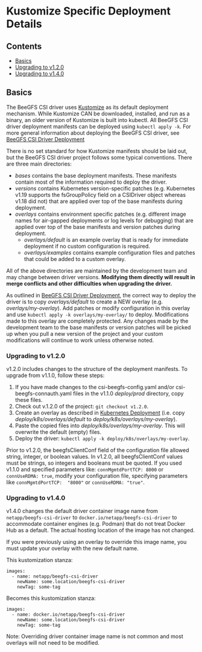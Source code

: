 # Kustomize Specific Deployment Details

<a name="contents"></a>
## Contents

* [Basics](#basics)
* [Upgrading to v1.2.0](#upgrade-1.2.0-kubernetes-deployment)
* [Upgrading to v1.4.0](#upgrade-1.4.0-kubernetes-deployment)

<a name="basics"></a>
## Basics

The BeeGFS CSI driver uses [Kustomize](https://kustomize.io/) as its default 
deployment mechanism. While Kustomize CAN be downloaded, installed, and run as 
a binary, an older version of Kustomize is built into kubectl. All BeeGFS 
CSI driver deployment manifests can be deployed using `kubectl apply -k`. For 
more general information about deploying the BeeGFS CSI driver, see [BeeGFS 
CSI Driver Deployment](../../docs/deployment.md)

There is no set standard for how Kustomize manifests should be laid out, but 
the BeeGFS CSI driver project follows some typical conventions. There are three 
main directories:
* *bases* contains the base deployment manifests. These manifests contain most 
  of the information required to deploy the driver. 
* *versions* contains Kubernetes version-specific patches (e.g. Kubernetes 
  v1.19 supports the fsGroupPolicy field on a CSIDriver object whereas v1.18 
  did not) that are applied over top of the base manifests during deployment. 
* *overlays* contains environment specific patches (e.g. different image names
  for air-gapped deployments or log levels for debugging) that are applied 
  over top of the base manifests and version patches during deployment. 
    * *overlays/default* is an example overlay that is ready for immediate 
      deployment if no custom configuration is required.
    * *overlays/examples* contains example configuration files and patches that 
      could be added to a custom overlay.

All of the above directories are maintained by the development team and may 
change between driver versions. **Modifying them directly will result in merge 
conflicts and other difficulties when upgrading the driver.**

As outlined in [BeeGFS CSI Driver Deployment](../../docs/deployment.md), the 
correct way to deploy the driver is to copy *overlays/default* to create a NEW 
overlay (e.g. *overlays/my-overlay*). Add patches or modify configuration 
in this overlay and use `kubectl apply -k overlays/my-overlay/` to deploy.
Modifications made to this overlay are completely protected. Any changes made 
by the development team to the base manifests or version patches will be picked 
up when you pull a new version of the project and your custom modifications will 
continue to work unless otherwise noted.

<a name="upgrade-1.2.0-kubernetes-deployment"></a>
### Upgrading to v1.2.0

v1.2.0 includes changes to the structure of the deployment manifests. To upgrade
from v1.1.0, follow these steps:

1. If you have made changes to the csi-beegfs-config.yaml and/or
   csi-beegfs-connauth.yaml files in the v1.1.0 *deploy/prod* directory, copy
   these files.
1. Check out v.1.2.0 of the project: `git checkout v1.2.0`.
1. Create an overlay as described
   in [Kubernetes Deployment](#kubernetes-deployment) (i.e. copy
   *deploy/k8s/overlays/default* to *deploy/k8s/overlays/my-overlay*).
1. Paste the copied files into *deploy/k8s/overlays/my-overlay*. This will
   overwrite the default (empty) files.
1. Deploy the driver: `kubectl apply -k deploy/k8s/overlays/my-overlay`.

Prior to v1.2.0, the beegfsClientConf field of the configuration file allowed 
string, integer, or boolean values. In v1.2.0, all beegfsClientConf values must 
be strings, so integers and booleans must be quoted. If you used v1.1.0 and 
specified parameters like: `connMgmtdPortTCP: 8000` or `connUseRDMA: true`, 
modify your configuration file, specifying parameters like `connMgmtdPortTCP: 
"8000"` or `connUseRDMA: "true"`.

<a name="upgrade-1.4.0-kubernetes-deployment"></a>
### Upgrading to v1.4.0

v1.4.0 changes the default driver container image name from
`netapp/beegfs-csi-driver` to `docker.io/netapp/beegfs-csi-driver` to
accommodate container engines (e.g. Podman) that do not treat Docker Hub as a
default. The actual hosting location of the image has not changed.

If you were previously using an overlay to override this image name, you must
update your overlay with the new default name.

This kustomization stanza:
```
images:
  - name: netapp/beegfs-csi-driver
    newName: some.location/beegfs-csi-driver
    newTag: some-tag
```

Becomes this kustomization stanza:
```
images:
  - name: docker.io/netapp/beegfs-csi-driver
    newName: some.location/beegfs-csi-driver
    newTag: some-tag
```

Note: Overriding driver container image name is not common and most overlays
will not need to be modified.
